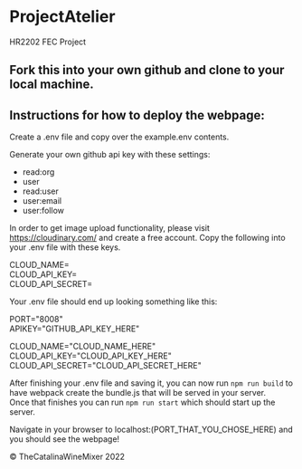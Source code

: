 # ProjectAtelier
HR2202 FEC Project

## Fork this into your own github and clone to your local machine. 

## Instructions for how to deploy the webpage:

Create a .env file and copy over the example.env contents.
  
Generate your own github api key with these settings:  
- read:org  
- user  
- read:user  
- user:email  
- user:follow  
  
In order to get image upload functionality, please visit https://cloudinary.com/ and create a free account. 
Copy the following into your .env file with these keys. 
  
CLOUD_NAME=  
CLOUD_API_KEY=  
CLOUD_API_SECRET=  
  
Your .env file should end up looking something like this:  
  
PORT="8008"  
APIKEY="GITHUB_API_KEY_HERE"  
  
CLOUD_NAME="CLOUD_NAME_HERE"  
CLOUD_API_KEY="CLOUD_API_KEY_HERE"  
CLOUD_API_SECRET="CLOUD_API_SECRET_HERE"  
  
After finishing your .env file and saving it, you can now run ```npm run build``` to have webpack create the bundle.js that will be served in your server.  
Once that finishes you can run ```npm run start``` which should start up the server.   
  
Navigate in your browser to localhost:(PORT_THAT_YOU_CHOSE_HERE) and you should see the webpage!  
  
© TheCatalinaWineMixer 2022  
